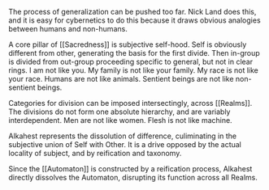 The process of generalization can be pushed too far. Nick Land does this, and it is easy for cybernetics to do this because it draws obvious analogies between humans and non-humans.

A core pillar of [[Sacredness]] is subjective self-hood. Self is obviously different from other, generating the basis for the first divide. Then in-group is divided from out-group proceeding specific to general, but not in clear rings. I am not like you. My family is not like your family. My race is not like your race. Humans are not like animals. Sentient beings are not like non-sentient beings. 

Categories for division can be imposed intersectingly, across [[Realms]]. The divisions do not form one absolute hierarchy, and are variably interdependent. Men are not like women. Flesh is not like machine.

Alkahest represents the dissolution of difference, culiminating in the subjective union of Self with Other. It is a drive opposed by the actual locality of subject, and by reification and taxonomy.

Since the [[Automaton]] is constructed by a reification process, Alkahest directly dissolves the Automaton, disrupting its function across all Realms.